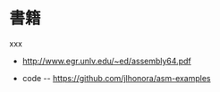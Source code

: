 # 書籍

xxx

* http://www.egr.unlv.edu/~ed/assembly64.pdf

* code -- https://github.com/jlhonora/asm-examples